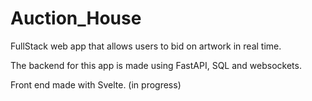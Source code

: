 # Auction_House
 FullStack web app that allows users to bid on artwork in real time.

The backend for this app is made using FastAPI, SQL and websockets.

Front end made with Svelte. (in progress)
